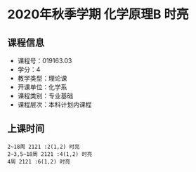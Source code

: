 # 2020年秋季学期 化学原理B 时亮






## 课程信息

- 课程号：019163.03
- 学分：4
- 教学类型：理论课
- 开课单位：化学系
- 课程类别：专业基础
- 课程层次：本科计划内课程

## 上课时间

```
2~18周 2121 :2(1,2) 时亮
2~3,5~18周 2121 :4(1,2) 时亮
4周 2121 :6(1,2) 时亮
```

